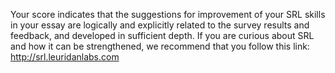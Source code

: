 Your score indicates that the suggestions for improvement of your SRL skills in your essay are logically and explicitly related to the survey results and feedback, and developed in sufficient depth. If you are curious about SRL and how it can be strengthened, we recommend that you follow this link: http://srl.leuridanlabs.com
